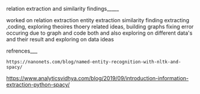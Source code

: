 relation extraction and similarity findings_____

worked on relation extraction entity extraction  similarity finding  extracting ,coding, exploring theoires thoery related  ideas, building graphs fixing error occuring due to graph and code both and also exploring on different data's and their result  and exploring on data ideas


refrences___

	https://nanonets.com/blog/named-entity-recognition-with-nltk-and-spacy/

 https://www.analyticsvidhya.com/blog/2019/09/introduction-information-extraction-python-spacy/












